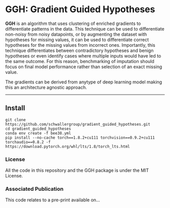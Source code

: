 # GGH: Gradient Guided Hypotheses

**GGH** is an algorithm that uses clustering of enriched gradients to differentiate patterns in the data. This technique can be used to differentiate non-noisy from noisy datapoints, or by augmenting the dataset with hypotheses for missing values, it can be used to differentiate correct hypotheses for the missing values from incorrect ones. Importantly, this technique differentiates between contradictory hypotheses and benign hypotheses or even identify cases where multiple inputs would have led to the same outcome. For this reason, benchmarking of imputation should focus on final model performance rather than selection of an exact missing value.

The gradients can be derived from anytype of deep learning model making this an architecture agnostic approach.

---
## Install
	git clone https://github.com/schwallergroup/gradient_guided_hypotheses.git
	cd gradient_guided_hypotheses
	conda env create -f bee38.yml
	pip install --no-cache torch==1.8.2+cu111 torchvision==0.9.2+cu111 torchaudio==0.8.2 -f https://download.pytorch.org/whl/lts/1.8/torch_lts.html

### License
All the code in this repository and the GGH package is under the MIT License.

### Associated Publication 
This code relates to a pre-print available on...
